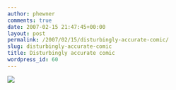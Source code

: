 ```yaml
---
author: phewner
comments: true
date: 2007-02-15 21:47:45+00:00
layout: post
permalink: /2007/02/15/disturbingly-accurate-comic/
slug: disturbingly-accurate-comic
title: Disturbingly accurate comic
wordpress_id: 60
---
```


![](http://www.redmeat.com/redmeat/2007-02-13/index-1.gif)
